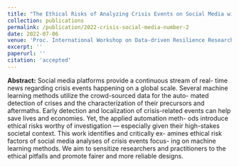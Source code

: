 ```yaml
---
title: "The Ethical Risks of Analyzing Crisis Events on Social Media with Machine Learning"
collection: publications
permalink: /publication/2022-crisis-social-media-number-2
date: 2022-07-06
venue: 'Proc. International Workshop on Data-driven Resilience Research 2022'
excerpt: ''
paperurl: ''
citation: 'accepted'
---
```

**Abstract:** Social media platforms provide a continuous stream of real-
time news regarding crisis events happening on a global scale. Several
machine learning methods utilize the crowd-sourced data for the auto-
mated detection of crises and the characterization of their precursors
and aftermaths. Early detection and localization of crisis-related events
can help save lives and economies. Yet, the applied automation meth-
ods introduce ethical risks worthy of investigation — especially given
their high-stakes societal context. This work identifies and critically ex-
amines ethical risk factors of social media analyses of crisis events focus-
ing on machine learning methods. We aim to sensitize researchers and
practitioners to the ethical pitfalls and promote fairer and more reliable
designs.


